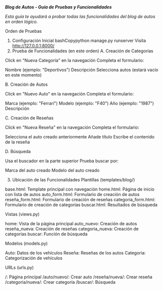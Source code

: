 ***Blog de Autos - Guía de Pruebas y Funcionalidades***

*Esta guía te ayudará a probar todas las funcionalidades del blog de autos en orden lógico.*

Orden de Pruebas
1. Configuración Inicial
bashCopypython manage.py runserver
Visita http://127.0.0.1:8000/
2. Prueba de Funcionalidades (en este orden)
A. Creación de Categorías

Click en "Nueva Categoría" en la navegación
Completa el formulario:

Nombre (ejemplo: "Deportivos")
Descripción
Selecciona autos (estará vacío en este momento)



B. Creación de Autos

Click en "Nuevo Auto" en la navegación
Completa el formulario:

Marca (ejemplo: "Ferrari")
Modelo (ejemplo: "F40")
Año (ejemplo: "1987")
Descripción



C. Creación de Reseñas

Click en "Nueva Reseña" en la navegación
Completa el formulario:

Selecciona el auto creado anteriormente
Añade título
Escribe el contenido de la reseña



D. Búsqueda

Usa el buscador en la parte superior
Prueba buscar por:

Marca del auto creado
Modelo del auto creado



3. Ubicación de las Funcionalidades
Plantillas (templates/blog/)

base.html: Template principal con navegación
home.html: Página de inicio con lista de autos
auto_form.html: Formulario de creación de autos
reseña_form.html: Formulario de creación de reseñas
categoria_form.html: Formulario de creación de categorías
buscar.html: Resultados de búsqueda

Vistas (views.py)

home: Vista de la página principal
auto_nuevo: Creación de autos
reseña_nueva: Creación de reseñas
categoria_nueva: Creación de categorías
buscar: Función de búsqueda

Modelos (models.py)

Auto: Datos de los vehículos
Reseña: Reseñas de los autos
Categoria: Categorización de vehículos

URLs (urls.py)

/: Página principal
/auto/nuevo/: Crear auto
/reseña/nueva/: Crear reseña
/categoria/nueva/: Crear categoría
/buscar/: Búsqueda
